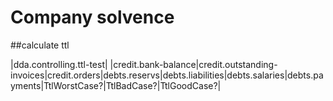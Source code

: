 # Company solvence

##calculate ttl

|dda.controlling.ttl-test|
|credit.bank-balance|credit.outstanding-invoices|credit.orders|debts.reservs|debts.liabilities|debts.salaries|debts.payments|TtlWorstCase?|TtlBadCase?|TtlGoodCase?|
